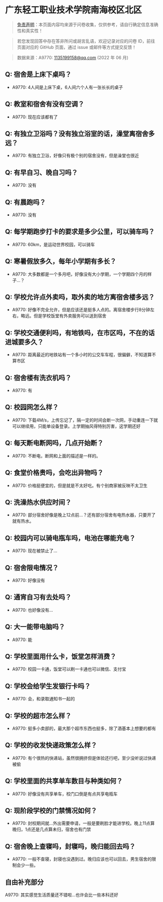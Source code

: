 # 广东轻工职业技术学院南海校区北区

> [免责声明](https://colleges.chat/#_3)：本页面内容均来源于问卷收集，仅供参考，请自行确定信息准确性和真实性！

> 若您发现回答中存在答非所问或胡言乱语，欢迎记录对应的问卷 ID，前往页面对应的 GitHub 页面，通过 issue 或邮件等方式提交反馈！

> 数据来源：A9770: 1135199158@qq.com (2022 年 06 月)

## Q: 宿舍是上床下桌吗？

- A9770: 4人间是上床下桌，6人间六个人有一张长长的桌子

## Q: 教室和宿舍有没有空调？

- A9770: 现在应该都有了

## Q: 有独立卫浴吗？没有独立浴室的话，澡堂离宿舍多远？

- A9770: 有独立卫浴，好像只有极个别的宿舍没有，但是澡堂也很近

## Q: 有早自习、晚自习吗？

- A9770: 没有

## Q: 有晨跑吗？

- A9770: 没有

## Q: 每学期跑步打卡的要求是多少公里，可以骑车吗？

- A9770: 60km，是运动世界校园，可以骑车

## Q: 寒暑假放多久，每年小学期有多长？

- A9770: 大多数都是一个多月吧，好像没有大小学期，一个学期四个月的样子…？

## Q: 学校允许点外卖吗，取外卖的地方离宿舍楼多远？

- A9770: 好像不完全允许，但是应该还是挺多人点的。离宿舍楼步行8分钟左右，略远。但是学校饭堂有外卖服务可以送到宿舍

## Q: 学校交通便利吗，有地铁吗，在市区吗，不在的话进城要多久？

- A9770: 距离最近的地铁站有一个多小时的公交车车程，很偏僻，不知道算不算市区

## Q: 宿舍楼有洗衣机吗？

- A9770: 有

## Q: 校园网怎么样？

- A9770: 下载4M/s，上传忘记了，隔一定的时间会断一次网，手动重连一下就可以继续用，只能单设备登录。上学期抽风得特别厉害，这学期还好

## Q: 每天断电断网吗，几点开始断？

- A9770: 不断电，断网和上面的描述是一样的。

## Q: 食堂价格贵吗，会吃出异物吗？

- A9770: 价格挺便宜的，但是就是不太好吃。有个别商家被反映不太卫生

## Q: 洗澡热水供应时间？

- A9770: 部分宿舍好像是晚上12点前…？还有部分宿舍有电热水器，只要开了就有热水。

## Q: 校园内可以骑电瓶车吗，电池在哪能充电？

- A9770: 现在被禁止了…

## Q: 宿舍限电情况？

- A9770: 好像没有

## Q: 通宵自习有去处吗？

- A9770: 也好像没有…

## Q: 大一能带电脑吗？

- A9770: 能

## Q: 学校里面用什么卡，饭堂怎样消费？

- A9770: 校园一卡通，饭堂可以刷一卡通也可以微信、支付宝

## Q: 学校会给学生发银行卡吗？

- A9770: 会，和录取通知书一起的

## Q: 学校的超市怎么样？

- A9770: 挺多小卖部的，最大那个超市东西也挺多，除了酒基本上想要的都有

## Q: 学校的收发快递政策怎么样？

- A9770: 有个很热的快递站，虽然很拥挤但是体验还行吧，至少没听说过快递被偷

## Q: 学校里面的共享单车数目与种类如何？

- A9770: 好像没有共享单车，校门口倒是有点共享电瓶车

## Q: 现阶段学校的门禁情况如何？

- A9770: 封校期间就…外出需要申请，一般是要刷脸才能进学校。晚上11点算晚归，1点还是几点算未归，宿舍也有门禁

## Q: 宿舍晚上查寝吗，封寝吗，晚归能回去吗？

- A9770: 一般不查寝，封寝也没遇到过。晚归应该也可以回去，男生宿舍的限制会少一些。

## 自由补充部分

A9770: 其实感觉生活质量还不错啦…也许会比一些本科还好